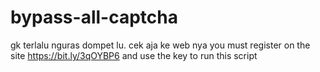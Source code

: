 # bypass-all-captcha
gk terlalu nguras dompet lu. cek aja ke web nya
you must register on the site https://bit.ly/3qOYBP6 and use the key to run this script
